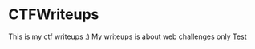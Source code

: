 # CTFWriteups

This is my ctf writeups :) My writeups is about web challenges only
[Test](https://github.com/quanght55/CTFWriteups/blob/master/fontawesome-webfont.svg)
